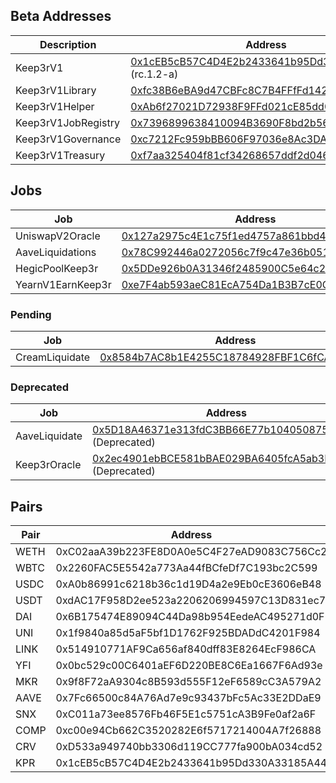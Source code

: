 ## Beta Addresses
Description | Address
--- | ---
Keep3rV1 | [0x1cEB5cB57C4D4E2b2433641b95Dd330A33185A44](https://etherscan.io/address/0x1cEB5cB57C4D4E2b2433641b95Dd330A33185A44) (rc.1.2-a)  
Keep3rV1Library | [0xfc38B6eBA9d47CBFc8C7B4FFfFd142B78996B6f1](https://etherscan.io/address/0xfc38B6eBA9d47CBFc8C7B4FFfFd142B78996B6f1)  
Keep3rV1Helper | [0xAb6f27021D72938F9FFd021cE85dd0A6441d9781](https://etherscan.io/address/0xAb6f27021D72938F9FFd021cE85dd0A6441d9781)  
Keep3rV1JobRegistry | [0x7396899638410094B3690F8bd2b56f07fdAb620c](https://etherscan.io/address/0x7396899638410094b3690f8bd2b56f07fdab620c)  
Keep3rV1Governance | [0xc7212Fc959bBB606F97036e8Ac3DA7AaBf0cb735](https://etherscan.io/address/0xc7212fc959bbb606f97036e8ac3da7aabf0cb735)  
Keep3rV1Treasury | [0xf7aa325404f81cf34268657ddf2d046763a8c4ed](https://etherscan.io/address/0xf7aa325404f81cf34268657ddf2d046763a8c4ed)  

## Jobs

Job | Address
--- | ---
UniswapV2Oracle | [0x127a2975c4E1c75f1ed4757a861bbd42523DB035](https://etherscan.io/address/0x127a2975c4E1c75f1ed4757a861bbd42523DB035)  
AaveLiquidations | [0x78C992446a0272056c7f9c47e36b051D772486Dd](https://etherscan.io/address/0x78C992446a0272056c7f9c47e36b051D772486Dd)  
HegicPoolKeep3r | [0x5DDe926b0A31346f2485900C5e64c2577F43F774](https://etherscan.io/address/0x5DDe926b0A31346f2485900C5e64c2577F43F774)  
YearnV1EarnKeep3r | [0xe7F4ab593aeC81EcA754Da1B3B7cE0C42a13Ec0C](https://etherscan.io/address/0xe7F4ab593aeC81EcA754Da1B3B7cE0C42a13Ec0C)  

### Pending

Job | Address
--- | ---
CreamLiquidate | [0x8584b7AC8b1E4255C18784928FBF1C6fCA40CA64](https://etherscan.io/address/0x8584b7ac8b1e4255c18784928fbf1c6fca40ca64)  

### Deprecated  

Job | Address
--- | ---
AaveLiquidate | [0x5D18A46371e313fdC3BB66E77b10405087536e75](https://etherscan.io/address/0x5d18a46371e313fdc3bb66e77b10405087536e75) (Deprecated)  
Keep3rOracle | [0x2ec4901ebBCE581bBAE029BA6405fcA5ab3B3d23](https://etherscan.io/address/0x2ec4901ebBCE581bBAE029BA6405fcA5ab3B3d23#code) (Deprecated)

## Pairs  

Pair | Address
--- | ---
WETH | 0xC02aaA39b223FE8D0A0e5C4F27eAD9083C756Cc2  
WBTC | 0x2260FAC5E5542a773Aa44fBCfeDf7C193bc2C599  
USDC | 0xA0b86991c6218b36c1d19D4a2e9Eb0cE3606eB48  
USDT | 0xdAC17F958D2ee523a2206206994597C13D831ec7  
DAI | 0x6B175474E89094C44Da98b954EedeAC495271d0F  
UNI | 0x1f9840a85d5aF5bf1D1762F925BDADdC4201F984  
LINK | 0x514910771AF9Ca656af840dff83E8264EcF986CA  
YFI | 0x0bc529c00C6401aEF6D220BE8C6Ea1667F6Ad93e  
MKR | 0x9f8F72aA9304c8B593d555F12eF6589cC3A579A2  
AAVE | 0x7Fc66500c84A76Ad7e9c93437bFc5Ac33E2DDaE9  
SNX | 0xC011a73ee8576Fb46F5E1c5751cA3B9Fe0af2a6F  
COMP | 0xc00e94Cb662C3520282E6f5717214004A7f26888  
CRV | 0xD533a949740bb3306d119CC777fa900bA034cd52  
KPR | 0x1cEB5cB57C4D4E2b2433641b95Dd330A33185A44  
